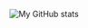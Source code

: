 ![My GitHub stats](https://github-readme-stats.vercel.app/api?username=0b10000&show_icons=true&theme=dark&count_private=true)
